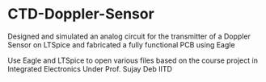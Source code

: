 # CTD-Doppler-Sensor
Designed and simulated an analog circuit for the transmitter of a Doppler Sensor on LTSpice and fabricated a fully functional PCB using Eagle

Use Eagle and LTSpice to open various files
based on the course project in Integrated Electronics
Under Prof. Sujay Deb
IITD
